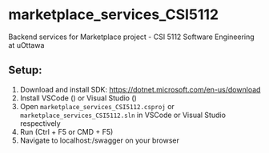 # marketplace_services_CSI5112
Backend services for Marketplace project - CSI 5112 Software Engineering at uOttawa

## Setup:

1. Download and install SDK: https://dotnet.microsoft.com/en-us/download
2. Install VSCode () or Visual Studio ()
3. Open `marketplace_services_CSI5112.csproj` or `marketplace_services_CSI5112.sln` in VSCode or Visual Studio respectively
4. Run (Ctrl + F5 or CMD + F5)
5. Navigate to localhost:<PORT>/swagger on your browser
